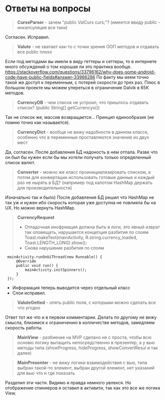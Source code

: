# Ответы на вопросы
 
 
 > __CurseParser__ - зачем "public ValCurs curs;"? (имеется ввиду public - инкапсуляция все таки)
 
 Согласен. Исправил.
 
 
 > __Valute__ - не хватает как-то с точки зрения ООП методов и отдавать все public​ плохо
 
 Если под методами вы имели в виду геттеры и сеттеры, то в интернете много обсуждений о том хорошая ли это практика вообще.
 https://stackoverflow.com/questions/33796162/why-does-some-android-code-have-public-fields#answer-33966286
 По факту мы иеем точно такой же доступ к переменным, с потерей скорости до трех раз.
 Плюс в большом проекте мы можем упереться в ограничение Dalvik в 65К методов.
 
  
 > __CurrencyDB__ - чем список не устроил, что пришлось отдавать список? (public String[] getCurrencys())

Так не список же, массив возвращается... Принцип единообразия (не помню точно как называется).


> __CurrencyDict__  - вообще не вижу надобности в данном классе, особенно что в переменные проставляются значение из двух мест

Да, согласен. После добавления БД надоность в нем отпала. Разве что он был бы нужен если бы мы хотели получать только определенный список валют.


> __Converter__ - можно же класс проинициализировать списком, а потом для конвертации использовать готовые данные и каждый раз не нырять в БД? (например под капотом HashMap держать для производительности)

 Изначально так и было) После добавления БД решил что HashMap не так уж и нужен ибо скорость которая уже доступна не повлияла бы на UX. Но можно вернуть HashMap.
 
 
> __CurrencyRequest__
> - Отладочная инофрмация должна быть в логи, это явный изврат так оповещать, нарушается концепция разбития по слоям Toast.makeText(mainActivity, R.string.currency_loaded, Toast.LENGTH_LONG).show();
> - Снова нарушение разбития по слоям
 ```
  mainActivity.runOnUiThread(new Runnable() {
      @Override
      public void run() {
          mainActivity.initSpinners();
      }
  });
  ```

- Информация теперь выводится через отдельный класс
- Слои исправил.


> __ValuteGetted__ - опять public поля, с которыми можно сделать все что угодно

Ответ тот же что и в первом комментарии. Делать по другому не вижу смысла, близимся к ограничению в колличестве методов, замедляем скорость работы.

> __MainView__ - разбиение на MVP сделано не с проста, чтобы всю основю логику вытащить непосредственно в презентер, а у вью методы типа (showProgress, hideProgress, showConvertResul и так далее)

> __MainPresenter__ - не вижу логики взаимодействия с вью, типа выбран такой-то элемент, выбран другой элемент, нет указаний для вью что и где показать

Разделил эти части. Видимо и правда немного увлекся. Но отображение спиннеров я оставил в активити, так как это все же логика View.
